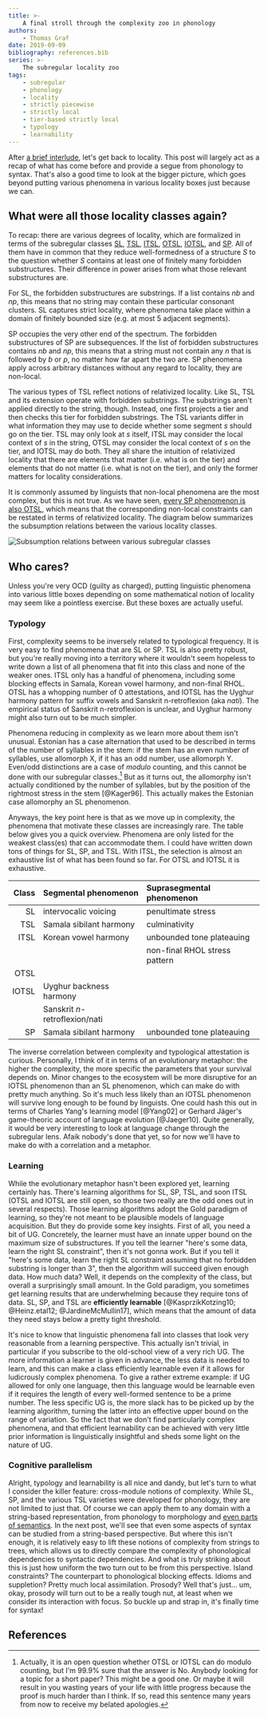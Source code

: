 ```yaml
---
title: >-
    A final stroll through the complexity zoo in phonology
authors:
    - Thomas Graf
date: 2019-09-09
bibliography: references.bib
series: >-
    The subregular locality zoo
tags:
    - subregular
    - phonology
    - locality
    - strictly piecewise
    - strictly local
    - tier-based strictly local
    - typology
    - learnability
---
```


<!-- START_SUMMARY_BLOCK -->
After [a brief interlude]({filename}/Discussions/2019-09-05_graf_corpuslinguistics.md), let's get back to locality.
This post will largely act as a recap of what has come before and provide a segue from phonology to syntax.
That's also a good time to look at the bigger picture, which goes beyond putting various phenomena in various locality boxes just because we can.
<!-- END_SUMMARY_BLOCK -->

## What were all those locality classes again?

To recap: there are various degrees of locality, which are formalized in terms of the subregular classes
[SL]({filename}locality_sltsl.md#strictly-local-sl),
[TSL]({filename}locality_sltsl.md#tier-based-strictly-local-tsl),
[ITSL]({filename}locality_iotsl.md#adding-context-information-input-tier-based-strictly-local-itsl),
[OTSL]({filename}locality_iotsl.md#adding-projection-interdependencies-output-tier-based-strictly-local-otsl),
[IOTSL]({filename}locality_iotsl.md#mixing-input-and-tier-configurations-input-output-tier-based-strictly-local-iotsl),
and
[SP]({filename}locality_sp.md#complete-non-locality-strictly-piecewise-sp).
All of them have in common that they reduce well-formedness of a structure *S* to the question whether *S* contains at least one of finitely many forbidden substructures.
Their difference in power arises from what those relevant substructures are.

For SL, the forbidden substructures are substrings.
If a list contains *nb* and *np*, this means that no string may contain these particular consonant clusters.
SL captures strict locality, where phenomena take place within a domain of finitely bounded size (e.g. at most 5 adjacent segments).

SP occupies the very other end of the spectrum.
The forbidden substructures of SP are subsequences.
If the list of forbidden substructures contains *nb* and *np*, this means that a string must not contain any *n* that is followed by *b* or *p*, no matter how far apart the two are.
SP phenomena apply across arbitrary distances without any regard to locality, they are non-local.

The various types of TSL reflect notions of relativized locality.
Like SL, TSL and its extension operate with forbidden substrings.
The substrings aren't applied directly to the string, though.
Instead, one first projects a tier and then checks this tier for forbidden substrings.
The TSL variants differ in what information they may use to decide whether some segment *s* should go on the tier.
TSL may only look at *s* itself, ITSL may consider the local context of *s* in the string, OTSL may consider the local context of *s* on the tier, and IOTSL may do both.
They all share the intuition of relativized locality that there are elements that matter (i.e. what is on the tier) and elements that do not matter (i.e. what is not on the tier), and only the former matters for locality considerations.

It is commonly assumed by linguists that non-local phenomena are the most complex, but this is not true.
As we have seen, [every SP phenomenon is also OTSL]({filename}locality_sp.md#non-locality-does-not-subsume-locality), which means that the corresponding non-local constraints can be restated in terms of relativized locality.
The diagram below summarizes the subsumption relations between the various locality classes.

![Subsumption relations between various subregular classes]({static}/img/thomas/subreg_tutorials/sp_hierarchy.svg)

## Who cares?

Unless you're very OCD (guilty as charged), putting linguistic phenomena into various little boxes depending on some mathematical notion of locality may seem like a pointless exercise.
But these boxes are actually useful.

### Typology

First, complexity seems to be inversely related to typological frequency.
It is very easy to find phenomena that are SL or SP.
TSL is also pretty robust, but you're really moving into a territory where it wouldn't seem hopeless to write down a list of all phenomena that fit into this class and none of the weaker ones.
ITSL only has a handful of phenomena, including some blocking effects in Samala, Korean vowel harmony, and non-final RHOL.
OTSL has a whopping number of 0 attestations, and IOTSL has the Uyghur harmony pattern for suffix vowels and Sanskrit n-retroflexion (aka *nati*).
The empirical status of Sanskrit n-retroflexion is unclear, and Uyghur harmony might also turn out to be much simpler.

Phenomena reducing in complexity as we learn more about them isn't unusual.
Estonian has a case alternation that used to be described in terms of the number of syllables in the stem: if the stem has an even number of syllables, use allomorph X, if it has an odd number, use allomorph Y.
Even/odd distinctions are a case of *modulo* counting, and this cannot be done with our subregular classes.[^OTSL]
But as it turns out, the allomorphy isn't actually conditioned by the number of syllables, but by the position of the rightmost stress in the stem [@Kager96].
This actually makes the Estonian case allomorphy an SL phenomenon.

[^OTSL]: Actually, it is an open question whether OTSL or IOTSL can do modulo counting, but I'm 99.9% sure that the answer is No. Anybody looking for a topic for a short paper? This might be a good one. Or maybe it will result in you wasting years of your life with little progress because the proof is much harder than I think. If so, read this sentence many years from now to receive my belated apologies.

Anyways, the key point here is that as we move up in complexity, the phenomena that motivate these classes are increasingly rare.
The table below gives you a quick overview.
Phenomena are only listed for the weakest class(es) that can accommodate them.
I could have written down tons of things for SL, SP, and TSL.
With ITSL, the selection is almost an exhaustive list of what has been found so far.
For OTSL and IOTSL it is exhaustive.

| **Class** | **Segmental phenomenon**            | **Suprasegmental phenomenon** |
| --:       | :--                                 | :--                           |
| SL        | intervocalic voicing                | penultimate stress            |
| TSL       | Samala sibilant harmony             | culminativity                 |
| ITSL      | Korean vowel harmony                | unbounded tone plateauing     |
|           |                                     | non-final RHOL stress pattern |
| OTSL      |                                     |                               |
| IOTSL     | Uyghur backness harmony             |                               |
|           | Sanskrit *n*-retroflexion/nati      |                               |
| SP        | Samala sibilant harmony             | unbounded tone plateauing     |

The inverse correlation between complexity and typological attestation is curious.
Personally, I think of it in terms of an evolutionary metaphor: the higher the complexity, the more specific the parameters that your survival depends on.
Minor changes to the ecosystem will be more disruptive for an IOTSL phenomenon than an SL phenomenon, which can make do with pretty much anything.
So it's much less likely than an IOTSL phenomenon will survive long enough to be found by linguists.
One could hash this out in terms of Charles Yang's learning model [@Yang02] or Gerhard Jäger's game-theoric account of language evolution [@Jaeger10].
Quite generally, it would be very interesting to look at language change through the subregular lens.
Afaik nobody's done that yet, so for now we'll have to make do with a correlation and a metaphor.

### Learning

While the evolutionary metaphor hasn't been explored yet, learning certainly has.
There's learning algorithms for SL, SP, TSL, and soon ITSL (OTSL and IOTSL are still open, so those two really are the odd ones out in several respects).
Those learning algorithms adopt the Gold paradigm of learning, so they're not meant to be plausible models of language acquisition.
But they do provide some key insights.
First of all, you need a bit of UG.
Concretely, the learner must have an innate upper bound on the maximum size of substructures.
If you tell the learner "here's some data, learn the right SL constraint", then it's not gonna work.
But if you tell it "here's some data, learn the right SL constraint assuming that no forbidden substring is longer than 3", then the algorithm will succeed given enough data.
How much data?
Well, it depends on the complexity of the class, but overall a surprisingly small amount.
In the Gold paradigm, you sometimes get learning results that are underwhelming because they require tons of data.
SL, SP, and TSL are **efficiently learnable** [@KasprzikKotzing10; @Heinz.etal12; @JardineMcMullin17], which means that the amount of data they need stays below a pretty tight threshold.

It's nice to know that linguistic phenomena fall into classes that look very reasonable from a learning perspective.
This actually isn't trivial, in particular if you subscribe to the old-school view of a very rich UG.
The more information a learner is given in advance, the less data is needed to learn, and this can make a class efficiently learnable even if it allows for ludicrously complex phenomena.
To give a rather extreme example: if UG allowed for only one language, then this language would be learnable even if it requires the length of every well-formed sentence to be a prime number.
The less specific UG is, the more slack has to be picked up by the learning algorithm, turning the latter into an effective upper bound on the range of variation.
So the fact that we don't find particularly complex phenomena, and that efficient learnability can be achieved with very little prior information is linguistically insightful and sheds some light on the nature of UG.

### Cognitive parallelism

Alright, typology and learnability is all nice and dandy, but let's turn to what I consider the killer feature: cross-module notions of complexity.
While SL, SP, and the various TSL varieties were developed for phonology, they are not limited to just that.
Of course we can apply them to any domain with a string-based representation, from phonology to morphology and [even parts of semantics]({filename}/Discussions/2019-07-26_graf_kiss_semantics.md).
In the next post, we'll see that even some aspects of syntax can be studied from a string-based perspective.
But where this isn't enough, it is relatively easy to lift these notions of complexity from strings to trees, which allows us to directly compare the complexity of phonological dependencies to syntactic dependencies.
And what is truly striking about this is just how uniform the two turn out to be from this perspective.
Island constraints?
The counterpart to phonological blocking effects.
Idioms and suppletion?
Pretty much local assimilation.
Prosody?
Well that's just... um, okay, prosody will turn out to be a really tough nut, at least when we consider its interaction with focus.
So buckle up and strap in, it's finally time for syntax!

## References
